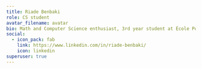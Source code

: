 ```yaml
---
title: Riade Benbaki
role: CS student
avatar_filename: avatar
bio: Math and Computer Science enthusiast, 3rd year student at École Polytechnique
social:
  - icon_pack: fab
    link: https://www.linkedin.com/in/riade-benbaki/
    icon: linkedin
superuser: true
---
```


